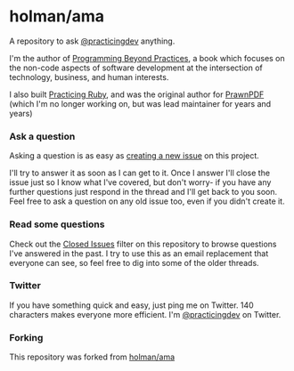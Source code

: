 # holman/ama

A repository to ask [@practicingdev](https://twitter.com/practicingdev) anything.

I'm the author of [Programming Beyond Practices](https://www.amazon.com/Programming-Beyond-Practices-More-Monkey/dp/1491943823/ref=sr_1_1?ie=UTF8&qid=1496846875&sr=8-1&keywords=programming+beyond+practices), a book which focuses on the non-code aspects of software development at the intersection of technology, business, and human interests.

I also built [Practicing Ruby](http://practicingruby.com), and was the original author for [PrawnPDF](https://prawnpdf.org) (which I'm no longer working on, but was lead maintainer for years and years)

### Ask a question

Asking a question is as easy as
[creating a new issue](https://github.com/practicingdev/ama/issues/new) on this
project.

I'll try to answer it as soon as I can get to it. Once I answer I'll close the
issue just so I know what I've covered, but don't worry- if you have any further
questions just respond in the thread and I'll get back to you soon. Feel free to
ask a question on any old issue too, even if you didn't create it.

### Read some questions

Check out the [Closed Issues](https://github.com/practicingdev/ama/issues?q=is%3Aissue+is%3Aclosed)
filter on this repository to browse questions I've answered in the past. I try
to use this as an email replacement that everyone can see, so feel free to dig
into some of the older threads.

### Twitter

If you have something quick and easy, just ping me on Twitter. 140 characters
makes everyone more efficient. I'm [@practicingdev](https://twitter.com/practicingdev) on
Twitter.

### Forking

This repository was forked from [holman/ama](https://github.com/holman/ama)
